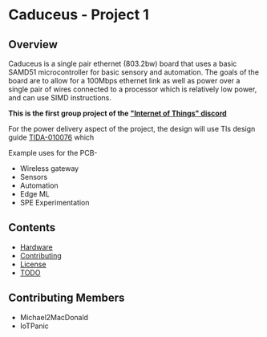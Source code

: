 # Caduceus - Project 1

## Overview

Caduceus is a single pair ethernet (803.2bw) board that uses a basic SAMD51 microcontroller for basic sensory and automation. The goals of the board are to allow for a 100Mbps ethernet link as well as power over a single pair of wires connected to a processor which is relatively low power, and can use SIMD instructions.

**This is the first group project of the ["Internet of Things" discord](https://discord.gg/KGtvTYx)**

For the power delivery aspect of the project, the design will use TIs design guide [TIDA-010076](https://discord.gg/KGtvTYx) which 

Example uses for the PCB-

* Wireless gateway
* Sensors
* Automation
* Edge ML
* SPE Experimentation

## Contents

* [Hardware](docs/hardware.md)
* [Contributing](docs/contributing.md)
* [License](https://github.com/Internet-Of-Things-Projects-Discord/1-Caduceus/blob/master/LICENSE)
* [TODO](docs/todo.md)

## Contributing Members

* Michael2MacDonald
* IoTPanic

